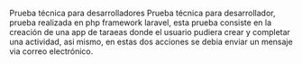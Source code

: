 Prueba técnica para desarrolladores
Prueba técnica para desarrollador, prueba realizada en php framework laravel, esta prueba consiste en la creación de una app de taraeas donde el usuario pudiera crear y completar una actividad, asi mismo, en estas dos acciones se debia enviar un mensaje via correo electrónico.

